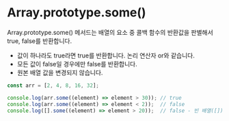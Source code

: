# Array.prototype.some()

Array.prototype.some() 메서드는 배열의 요소 중 콜백 함수의 반환값을 판별해서 true, false를 반환합니다.

- 값이 하나라도 true라면 true를 반환합니다. 논리 연산자 or와 같습니다.
- 모든 값이 false일 경우에만 false를 반환합니다.
- 원본 배열 값을 변경되지 않습니다.

```js
const arr = [2, 4, 8, 16, 32];

console.log(arr.some((element) => element > 30)); // true
console.log(arr.some((element) => element < 2));  // false
console.log([].some((element) => element > 20));  // false - 빈 배열([])은 false를 반환합니다.
```
